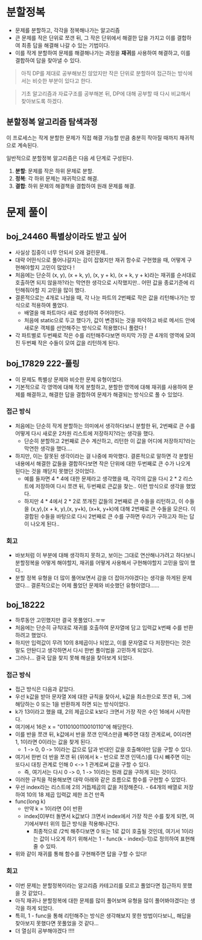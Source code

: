 # 분할정복

- 문제를 분할하고, 각각을 정복해나가는 알고리즘
- 큰 문제를 작은 단위로 쪼갠 뒤, 그 작은 단위에서 해결한 답을 가지고 이를 결합하여 최종 답을 해결해 나갈 수 있는 기법이다.
- 이를 작게 분할하여 문제를 해결해나가는 과정을 **재귀**를 사용하여 해결하고, 이를 결합하여 답을 찾아낼 수 있다.

> 아직 DP를 제대로 공부해보진 않았지만 작은 단위로 분할하여 접근하는 방식에서는 비슷한 부분이 있다고 한다.

>기초 알고리즘과 자료구조를 공부해본 뒤, DP에 대해 공부할 때 다시 비교해서 찾아보도록 하겠다.

## **분할정복 알고리즘 탐색과정**

이 프로세스는 작게 분할한 문제가 직접 해결 가능할 만큼 충분히 작아질 때까지 재귀적으로 계속된다.

일반적으로 분할정복 알고리즘은 다음 세 단계로 구성된다.

1. **분할**: 문제를 작은 하위 문제로 분할.
2. **정복**: 각 하위 문제는 재귀적으로 해결.
3. **결합**: 하위 문제의 해결책을 결합하여 원래 문제를 해결.

# 문제 풀이

## boj_24460 특별상이라도 받고 싶어

- 사실상 집중이 너무 안되서 오래 걸린문제..
- 대략 어떤식으로 풀어나갈지는 감이 잡혔지만 재귀 함수로 구현했을 때, 어떻게 구현해야할지 고민이 많았다 !
- 처음에는 단순히 (x, y), (x + k, y), (x, y + k), (x + k, y + k)라는 재귀를 순서대로 호출하면 되지 않을까?라는 막연한 생각으로 시작했지만.. 어떤 값을 종료기준에 리턴해줘야할 지 고민을 많이 했다.
- 결론적으로는 4개로 나눴을 때, 각 나눈 파트의 2번째로 작은 값을 리턴해나가는 방식으로 적용하여 풀었다.
  - 배열을 매 파트마다 새로 생성하여 주어야한다.
  - 처음에 static으로 두고 했다가, 값이 변경되는 것을 파악하고 바로 메서드 안에 새로운 객체를 선언해주는 방식으로 적용했더니 풀렸다 !
- 각 파트별로 두번째로 작은 수를 리턴해주다보면 마지막 가장 큰 4개의 영역에 모여진 두번째 작은 수들이 모여 값을 리턴하게 된다.

## boj_17829 222-풀링

- 이 문제도 특별상 문제와 비슷한 문제 유형이었다.
- 기본적으로 각 영역에 대해 작게 분할하고, 분할한 영역에 대해 재귀를 사용하여 문제를 해결하고, 해결한 답을 결합하여 문제가 해결되는 방식으로 풀 수 있었다.

### 접근 방식

- 처음에는 단순히 작게 분할하는 의미에서 생각하다보니 분할한 뒤, 2번째로 큰 수를 어떻게 다시 새로운 2차원 리스트에 저장하지?라는 생각을 했다.
  - 단순히 분할하고 2번째로 큰수 계산하고, 리턴한 이 값을 어디에 저장하지?라는 막연한 생각을 했다….
- 하지만, 이는 잘못된 생각이라는 걸 나중에 파악했다. 결론적으로 말하면 각 분할된 내용에서 해결한 값들을 결합하다보면 작은 단위에 대한 두번째로 큰 수가 나오게 된다는 것을 깨닫지 못했던 것이었다.
  - 예를 들자면 4 * 4에 대한 문제라고 생각했을 때, 각각의 값을 다시 2 * 2 리스트에 저장하여 다시 쪼갠 뒤, 두번째로 큰값을 찾는.. 이런 방식으로 생각을 했었다.
  - 하지만 4 * 4에서 2 * 2로 쪼개진 값들의 2번째로 큰 수들을 리턴하고, 이 수들을 (x,y),(x + k, y),(x, y+k), (x+k, y+k)에 대해 2번째로 큰 수들을 모은다.
    이 결합된 수들을 바탕으로 다시 2번째로 큰 수를 구하면 우리가 구하고자 하는 답이 나오게 된다..

### 회고

- 바보처럼 이 부분에 대해 생각하지 못하고, 보이는 그대로 연산해나가려고 하다보니 분할정복을 어떻게 해야할지, 재귀를 어떻게 사용해서 구현해야할지 고민을 많이 했다..
- 분할 정복 유형을 더 많이 풀어보면서 감을 더 잡아가야겠다는 생각을 하게된 문제였다… 결론적으로는 어제 풀었던 문제와 비슷했던 유형이였다……


## boj_18222
- 하루동안 고민했지만 결국 못풀었다..ㅠㅠ
- 처음에는 단순히 규칙대로 재귀를 호출하여 문자열에 담고 입력값 k번째 수를 반환하려고 했었다.
- 하지만 입력값이 무려 10의 8제곱이나 되었고, 이를 문자열로 다 저장한다는 것은 말도 안돤디고 생각하면서 다시 한번 풀이법을 고민하게 되었다.
- 그러나... 결국 답을 찾지 못해 해설을 찾아보게 되었다.

### 접근 방식
- 접근 방식은 다음과 같았다.
- 우선 k값을 받아 문자열 X에 대한 규칙을 찾아서, k값을 최소한으로 쪼갠 뒤, 그에 해당하는 0 또는 1을 반환하게 하면 되는 방식이었다.
- k가 13이라고 했을 떄, 2의 제곱으로 k보다 크면서 가장 작은 수인 16에서 시작한다.
- 여기에서 16은 x = "0110100110010110"에 해당한다.
- 이를 반을 쪼갠 뒤, k값에서 반을 쪼갠 인덱스만큼 빼주면 대칭 관계로써, 0이라면 1, 1이라면 0이라는 값을 찾게 된다.
  - 1 -> 0, 0 -> 1이라는 값으로 답과 반대인 값을 호출해야만 답을 구할 수 있다.
- 여기서 한번 더 반을 쪼갠 뒤 (위에서 k - 반으로 쪼갠 인덱스)를 다시 뺴주면 이는 또다시 대칭 관계로 인해 0 <-> 1 관계로써 값을 구할 수 있다.
  - 즉, 여기서는 다시 0 -> 0, 1 -> 1이라는 원래 값을 구하게 되는 것이다. 
- 이러한 규칙을 적용해보면 대략 아래와 같은 흐름으로 함수를 구현할 수 있었다.
- 우선 index라는 리스트에 2의 거듭제곱의 값을 저장해준다. - 64개의 배열로 저장하여 10의 18 제곱 입력값 제한 조건 만족
- func(long k)
  - 만약  k = 1이라면 0이 반환
  - index[0]부터 돌면서 k값보다 크면서 index에서 가장 작은 수를 찾게 되면, 여기에서부터 위의 접근 방식을 적용해나간다.
    - 최종적으로 /2씩 해주다보면 0 또는 1로 값이 호출될 것인데, 여기서 1이라는 값이 나오게 하기 위해서는 1 - func(k - index[i-1])로 정의하여 표현해줄 수 있따.
- 위와 같이 재귀를 통해 함수를 구현해주면 답을 구할 수 있다!

### 회고
- 이번 문제는 분할정복이라는 알고리즘 카테고리를 모르고 풀었다면 접근하지 못했을 것 같았다..
- 아직 재귀나 분할정복에 대한 문제를 많이 풀어보며 유형을 많이 풀어봐야겠다는 생각을 하게 되었다.
- 특히, 1 - func을 통해 리턴해주는 방식은 생각해보지 못한 방법이다보니,, 해답을 찾아보지 못했다면 못풀었을 것 같다...
- 더 열심히 공부해야겠다 !!!!